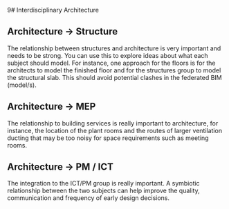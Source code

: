 9# Interdisciplinary Architecture
## Architecture -> Structure
The relationship between structures and architecture is very important and
needs to be strong. You can use this to explore ideas about what each subject
should model. For instance, one approach for the floors is for the architects
to model the finished floor and for the structures group to model the
structural slab. This should avoid potential clashes in the federated BIM
(model/s).
## Architecture -> MEP
The relationship to building services is really important to architecture,
for instance, the location of the plant rooms and the routes of larger
ventilation ducting that may be too noisy for space requirements such as
meeting rooms.
## Architecture -> PM / ICT
The integration to the ICT/PM group is really important. A symbiotic
relationship between the two subjects can help improve the quality,
communication and frequency of early design decisions.
